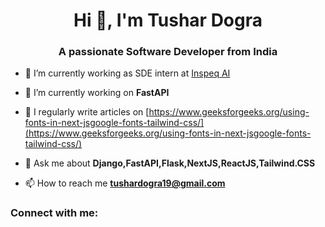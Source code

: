 <h1 align="center">Hi 👋, I'm Tushar Dogra</h1>
<h3 align="center">A passionate Software Developer from India</h3>

- 🔭 I’m currently working as SDE intern at [Inspeq AI](https://www.inspeq.ai/)

- 🌱 I’m currently working on **FastAPI**

- 📝 I regularly write articles on [https://www.geeksforgeeks.org/using-fonts-in-next-jsgoogle-fonts-tailwind-css/](https://www.geeksforgeeks.org/using-fonts-in-next-jsgoogle-fonts-tailwind-css/)

- 💬 Ask me about **Django,FastAPI,Flask,NextJS,ReactJS,Tailwind.CSS**

- 📫 How to reach me **tushardogra19@gmail.com**

<h3 align="left">Connect with me:</h3>
<p align="left">
</p>
